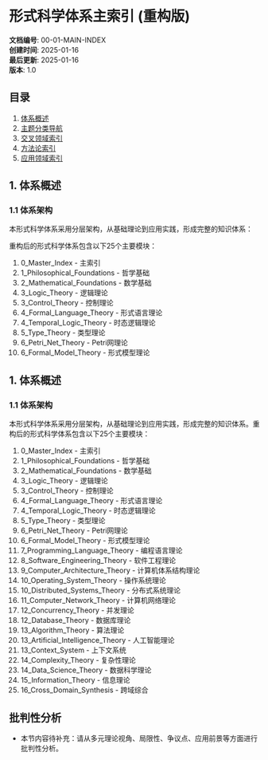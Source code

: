 # 形式科学体系主索引 (重构版)

**文档编号**: 00-01-MAIN-INDEX  
**创建时间**: 2025-01-16  
**最后更新**: 2025-01-16  
**版本**: 1.0

## 目录

1. [体系概述](#1-体系概述)
2. [主题分类导航](#2-主题分类导航)
3. [交叉领域索引](#3-交叉领域索引)
4. [方法论索引](#4-方法论索引)
5. [应用领域索引](#5-应用领域索引)

## 1. 体系概述

### 1.1 体系架构

本形式科学体系采用分层架构，从基础理论到应用实践，形成完整的知识体系：

重构后的形式科学体系包含以下25个主要模块：

1.  0_Master_Index - 主索引
2.  1_Philosophical_Foundations - 哲学基础
3.  2_Mathematical_Foundations - 数学基础
4.  3_Logic_Theory - 逻辑理论
5.  3_Control_Theory - 控制理论
6.  4_Formal_Language_Theory - 形式语言理论
7.  4_Temporal_Logic_Theory - 时态逻辑理论
8.  5_Type_Theory - 类型理论
9.  6_Petri_Net_Theory - Petri网理论
10.  6_Formal_Model_Theory - 形式模型理论

## 1. 体系概述

### 1.1 体系架构

本形式科学体系采用分层架构，从基础理论到应用实践，形成完整的知识体系。重构后的形式科学体系包含以下25个主要模块：

1.  0_Master_Index - 主索引
2.  1_Philosophical_Foundations - 哲学基础
3.  2_Mathematical_Foundations - 数学基础
4.  3_Logic_Theory - 逻辑理论
5.  3_Control_Theory - 控制理论
6.  4_Formal_Language_Theory - 形式语言理论
7.  4_Temporal_Logic_Theory - 时态逻辑理论
8.  5_Type_Theory - 类型理论
9.  6_Petri_Net_Theory - Petri网理论
10.  6_Formal_Model_Theory - 形式模型理论
11.  7_Programming_Language_Theory - 编程语言理论
12.  8_Software_Engineering_Theory - 软件工程理论
13.  9_Computer_Architecture_Theory - 计算机体系结构理论
14. 10_Operating_System_Theory - 操作系统理论
15. 10_Distributed_Systems_Theory - 分布式系统理论
16. 11_Computer_Network_Theory - 计算机网络理论
17. 12_Concurrency_Theory - 并发理论
18. 12_Database_Theory - 数据库理论
19. 13_Algorithm_Theory - 算法理论
20. 13_Artificial_Intelligence_Theory - 人工智能理论
21. 13_Context_System - 上下文系统
22. 14_Complexity_Theory - 复杂性理论
23. 14_Data_Science_Theory - 数据科学理论
24. 15_Information_Theory - 信息理论
25. 16_Cross_Domain_Synthesis - 跨域综合


## 批判性分析

- 本节内容待补充：请从多元理论视角、局限性、争议点、应用前景等方面进行批判性分析。
